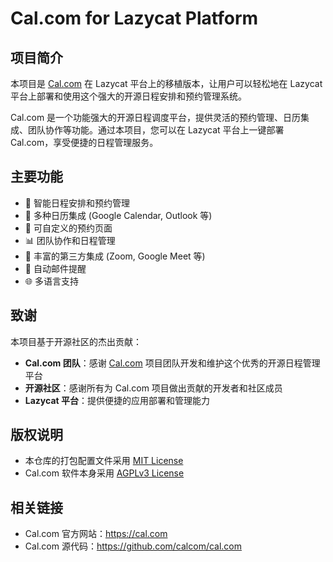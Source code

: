 # Cal.com for Lazycat Platform

## 项目简介

本项目是 [Cal.com](https://cal.com) 在 Lazycat 平台上的移植版本，让用户可以轻松地在 Lazycat 平台上部署和使用这个强大的开源日程安排和预约管理系统。

Cal.com 是一个功能强大的开源日程调度平台，提供灵活的预约管理、日历集成、团队协作等功能。通过本项目，您可以在 Lazycat 平台上一键部署 Cal.com，享受便捷的日程管理服务。

## 主要功能

- 📅 智能日程安排和预约管理
- 🔗 多种日历集成 (Google Calendar, Outlook 等)
- 🎨 可自定义的预约页面
- 📊 团队协作和日程管理
- 🔌 丰富的第三方集成 (Zoom, Google Meet 等)
- 📧 自动邮件提醒
- 🌐 多语言支持

## 致谢

本项目基于开源社区的杰出贡献：

- **Cal.com 团队**：感谢 [Cal.com](https://github.com/calcom/cal.com) 项目团队开发和维护这个优秀的开源日程管理平台
- **开源社区**：感谢所有为 Cal.com 项目做出贡献的开发者和社区成员
- **Lazycat 平台**：提供便捷的应用部署和管理能力

## 版权说明

- 本仓库的打包配置文件采用 [MIT License](LICENSE)
- Cal.com 软件本身采用 [AGPLv3 License](https://github.com/calcom/cal.com/blob/main/LICENSE)

## 相关链接

- Cal.com 官方网站：https://cal.com
- Cal.com 源代码：https://github.com/calcom/cal.com
